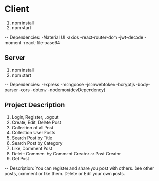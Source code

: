 # Client

1. npm install
2. npm start

-- Dependencies:
    -Material UI
    -axios
    -react-router-dom
    -jwt-decode
    -moment
    -react-file-base64

## Server

1. npm install
2. npm start

-- Dependencies:
    -express
    -mongoose
    -jsonwebtoken
    -bcryptjs
    -body-parser
    -cors
    -dotenv
    -nodemon(devDependency)

## Project Description

1. Login, Register, Logout
2. Create, Edit, Delete Post
4. Collection of all Post
5. Collection User Posts
6. Search Post by Title
7. Search Post by Category
3. Like, Comment Post
8. Delete Comment by Comment Creator or Post Creator
10. Get Post


-- Description:
    You can register and share you post with others. See other posts, comment or like them. Delete or Edit your own posts.